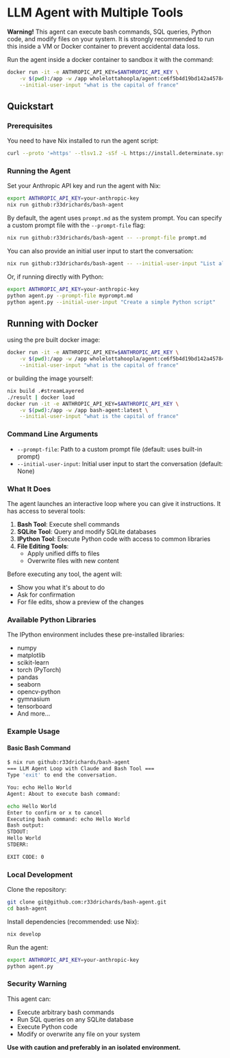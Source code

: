 # LLM Agent with Multiple Tools

**Warning!** This agent can execute bash commands, SQL queries, Python code, and modify files on your system. It is strongly recommended to run this inside a VM or Docker container to prevent accidental data loss.

Run the agent inside a docker container to sandbox it with the command:

```sh
docker run -it -e ANTHROPIC_API_KEY=$ANTHROPIC_API_KEY \
    -v $(pwd):/app -w /app wholelottahoopla/agent:ce6f5b4d19bd142a45784139a187e24ebc44b933 \
    --initial-user-input "what is the capital of france"
```



## Quickstart

### Prerequisites

You need to have Nix installed to run the agent script:

```sh
curl --proto '=https' --tlsv1.2 -sSf -L https://install.determinate.systems/nix | sh -s -- install
```

### Running the Agent

Set your Anthropic API key and run the agent with Nix:

```sh
export ANTHROPIC_API_KEY=your-anthropic-key
nix run github:r33drichards/bash-agent
```

By default, the agent uses `prompt.md` as the system prompt. You can specify a custom prompt file with the `--prompt-file` flag:

```sh
nix run github:r33drichards/bash-agent -- --prompt-file prompt.md
```

You can also provide an initial user input to start the conversation:

```sh
nix run github:r33drichards/bash-agent -- --initial-user-input "List all Python files in the current directory"
```

Or, if running directly with Python:

```sh
export ANTHROPIC_API_KEY=your-anthropic-key
python agent.py --prompt-file myprompt.md
python agent.py --initial-user-input "Create a simple Python script"
```


## Running with Docker

using the pre built docker image:

```sh
docker run -it -e ANTHROPIC_API_KEY=$ANTHROPIC_API_KEY \
    -v $(pwd):/app -w /app wholelottahoopla/agent:ce6f5b4d19bd142a45784139a187e24ebc44b933 \
    --initial-user-input "what is the capital of france"
```

or building the image yourself:

```sh
nix build .#streamLayered
./result | docker load
docker run -it -e ANTHROPIC_API_KEY=$ANTHROPIC_API_KEY \
    -v $(pwd):/app -w /app bash-agent:latest \
    --initial-user-input "what is the capital of france"
```



### Command Line Arguments

- `--prompt-file`: Path to a custom prompt file (default: uses built-in prompt)
- `--initial-user-input`: Initial user input to start the conversation (default: None)

### What It Does

The agent launches an interactive loop where you can give it instructions. It has access to several tools:

1. **Bash Tool**: Execute shell commands
2. **SQLite Tool**: Query and modify SQLite databases
3. **IPython Tool**: Execute Python code with access to common libraries
4. **File Editing Tools**: 
   - Apply unified diffs to files
   - Overwrite files with new content

Before executing any tool, the agent will:
- Show you what it's about to do
- Ask for confirmation
- For file edits, show a preview of the changes

### Available Python Libraries

The IPython environment includes these pre-installed libraries:
- numpy
- matplotlib
- scikit-learn
- torch (PyTorch)
- pandas
- seaborn
- opencv-python
- gymnasium
- tensorboard
- And more...

### Example Usage

#### Basic Bash Command
```sh
$ nix run github:r33drichards/bash-agent
=== LLM Agent Loop with Claude and Bash Tool ===
Type 'exit' to end the conversation.

You: echo Hello World
Agent: About to execute bash command:

echo Hello World
Enter to confirm or x to cancel
Executing bash command: echo Hello World
Bash output:
STDOUT:
Hello World
STDERR:

EXIT CODE: 0
```

### Local Development

Clone the repository:

```sh
git clone git@github.com:r33drichards/bash-agent.git
cd bash-agent
```

Install dependencies (recommended: use Nix):

```sh
nix develop
```


Run the agent:

```sh
export ANTHROPIC_API_KEY=your-anthropic-key
python agent.py
```

### Security Warning

This agent can:
- Execute arbitrary bash commands
- Run SQL queries on any SQLite database
- Execute Python code
- Modify or overwrite any file on your system

**Use with caution and preferably in an isolated environment.**
